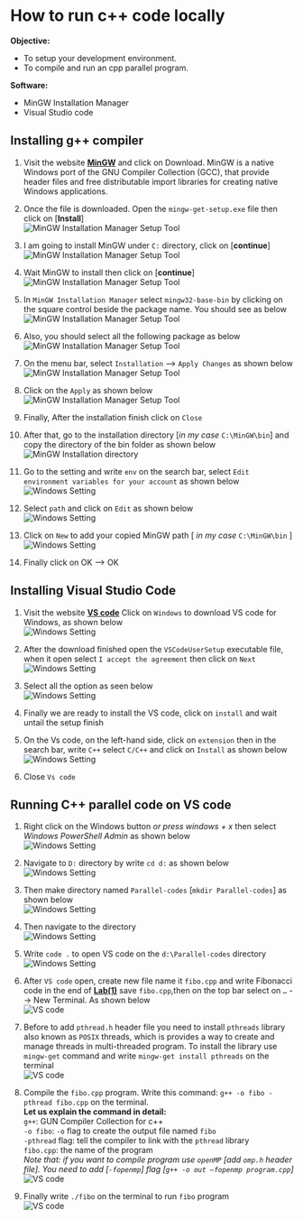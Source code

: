 # How to run c++ code locally

  **Objective:** <br>

  *   To setup your development environment.
  *	  To compile and run an cpp parallel program.

  **Software:** <br>

  *   MinGW Installation Manager
  *   Visual Studio code

## Installing g++ compiler

1. Visit the website **[MinGW](https://sourceforge.net/projects/mingw/)** and click on Download. MinGW is a native Windows port of the GNU Compiler Collection (GCC), that provide header files and free distributable import libraries for creating native Windows applications.

2. Once the file is downloaded. Open the `mingw-get-setup.exe` file then click on [**Install**]<br>
![MinGW Installation Manager Setup Tool](/image/install_mingw-1.png)

3. I am going to install MinGW under `C:` directory, click on [**continue**]<br>
![MinGW Installation Manager Setup Tool](/image/install_mingw-2.png)

4.	Wait MinGW to install then click on [**continue**]<br>
![MinGW Installation Manager Setup Tool](/image/install_mingw-3.png)

5.	In `MinGW Installation Manager` select `mingw32-base-bin` by clicking on the square control beside the package name. You should see as below <br>
![MinGW Installation Manager Setup Tool](/image/install_mingw-4.png)

6.	Also, you should select all the following package as below<br>
![MinGW Installation Manager Setup Tool](/image/install_mingw-5.png)

7.	On the menu bar, select `Installation` --> `Apply Changes` as shown below<br>
![MinGW Installation Manager Setup Tool](/image/install_mingw-6.png)

8.	Click on the `Apply` as shown below
![MinGW Installation Manager Setup Tool](/image/install_mingw-7.png)

9.	Finally, After the installation finish click on `Close`

10.	After that, go to the installation directory [*in my case* `C:\MinGW\bin`] and copy the directory of the bin folder as shown below<br>
![MinGW Installation directory](/image/install_mingw-9.png)

11.	Go to the setting and write `env` on the search bar, select `Edit environment variables for your account` as shown below<br>
![Windows Setting](/image/install_mingw-10.png)

12.	Select `path` and click on `Edit` as shown below<br>
![Windows Setting](/image/install_mingw-11.png)

13.	Click on `New` to add your copied MinGW path [ *in my case* `C:\MinGW\bin` ]<br>
![Windows Setting](/image/install_mingw-12.png)

14.	Finally click on OK --> OK 


## Installing Visual Studio Code

1. Visit the website **[VS code](https://code.visualstudio.com/Download)** Click on `Windows` to download VS code for Windows, as shown below<br>
![Windows Setting](/image/VScode-1.png)

2. After the download finished open the `VSCodeUserSetup` executable file, when it open select `I accept the agreement` then click on `Next`<br>
![Windows Setting](/image/VScode-2.png)

3.	Select all the option as seen below<br>
![Windows Setting](/image/VScode-3.png)

4.	Finally we are ready to install the VS code, click on `install` and wait untail the setup finish
5.	On the Vs code, on the left-hand side, click on `extension` then in the search bar, write `C++` select `C/C++` and click on `Install` as shown below<br>
![Windows Setting](/image/VScode-10.png)

6.	Close `Vs code`


## Running C++ parallel code on VS code

1.	Right click on the Windows button *or press windows + x* then select *Windows PowerShell Admin* as shown below<br>
![Windows Setting](/image/VScode-5.png)

3.	Navigate to `D:` directory by write `cd d:` as shown below<br>
![Windows Setting](/image/VScode-6.PNG)

4.	Then make directory named `Parallel-codes` [`mkdir Parallel-codes`] as shown below<br>
![Windows Setting](/image/VScode-7.png)

5.	Then navigate to the directory<br>
![Windows Setting](/image/VScode-8.PNG)

6.	Write `code .` to open VS code on the `d:\Parallel-codes` directory
![Windows Setting](/image/VScode-9.PNG)

7.	After `VS code` open, create new file name it `fibo.cpp` and write Fibonacci code in the end of **[Lab(1)](https://khalid-elbadawi.github.io/C425/labs/lab01/)** save `fibo.cpp`,then on the top bar select on `…` --> New Terminal. As shown below<br>
![VS code](/image/VScode-11.png)

8. Before to add `pthread.h` header file you need to install `pthreads` library also known as `POSIX` threads, which is provides a way to create and manage threads in multi-threaded program. To install the library use `mingw-get` command and write `mingw-get install pthreads` on the terminal<br>
![VS code](/image/VScode-12.png)


9. Compile the `fibo.cpp` program. Write this command: `g++ -o fibo -pthread fibo.cpp` on the terminal.<br>
**Let us explain the command in detail:**<br>
  `g++`: GUN Compiler Collection for c++<br>
  `-o fibo`: `-o` flag to create the output file named `fibo`<br>
  `-pthread` flag: tell the compiler to link with the `pthread` library<br>
  `fibo.cpp`: the name of the program<br>
  *Note that: if you want to compile program use `openMP` [add `omp.h` header file]. You need to add [`-fopenmp`] flag [`g++ -o out –fopenmp program.cpp`]*
![VS code](/image/VScode-13.png)


10.	Finally write `./fibo` on the terminal to run `fibo` program<br>
![VS code](/image/VScode-15.png)
